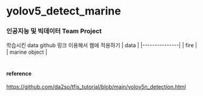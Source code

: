 # yolov5_detect_marine
### 인공지능 및 빅데이터 Team Project
학습시킨 data github 링크 이용해서 웹에 적용하기
|      data     |
|---------------|
|      fire     |
| marine object |

#
#### reference
https://github.com/da2so/tfjs_tutorial/blob/main/yolov5n_detection.html
